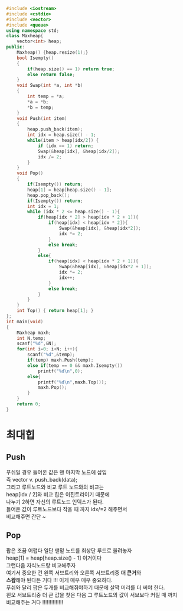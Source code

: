 ```c++
#include <iostream>
#include <cstdio>
#include <vector>
#include <queue>
using namespace std;
class Maxheap{
    vector<int> heap;
public:
    Maxheap() {heap.resize(1);}
    bool Isempty()
    {
        if(heap.size() == 1) return true;
        else return false;
    }
    void Swap(int *a, int *b)
    {
        int temp = *a;
        *a = *b;
        *b = temp;
    }
    void Push(int item)
    {
        heap.push_back(item);
        int idx = heap.size() - 1;
        while(item > heap[idx/2]) {
            if (idx == 1) return;
            Swap(&heap[idx], &heap[idx/2]);
            idx /= 2;
        }
    }
    void Pop()
    {
        if(Isempty()) return;
        heap[1] = heap[heap.size() - 1];
        heap.pop_back();
        if(Isempty()) return;
        int idx = 1;
        while (idx * 2 <= heap.size() - 1){
            if(heap[idx * 2] > heap[idx * 2 + 1]){
                if(heap[idx] < heap[idx * 2]){
                    Swap(&heap[idx], &heap[idx*2]);
                    idx *= 2;
                }
                else break;
            }
            else{
                if(heap[idx] < heap[idx * 2 + 1]){
                    Swap(&heap[idx], &heap[idx*2 + 1]);
                    idx *= 2;
                    idx++;
                }
                else break;
            }
        }
    }
    int Top() { return heap[1]; }
};
int main(void)
{
    Maxheap maxh;
    int N,temp;
    scanf("%d",&N);
    for(int i=0; i<N; i++){
        scanf("%d",&temp);
        if(temp) maxh.Push(temp);
        else if(temp == 0 && maxh.Isempty())
            printf("%d\n",0);
        else{
            printf("%d\n",maxh.Top());
            maxh.Pop();
        }
    }
    return 0;
}
```

# 최대힙

## Push

푸쉬일 경우 들어온 값은 맨 마지막 노드에 삽입 </br>
즉 vector<int> v. push_back(data); </br>
그리고 루트노드와 비교 루트 노드와의 비교는 </br>
heap[idx / 2]와 비교 힙은 이진트리이기 때문에 </br>
나누기 2하면 자신의 루트노드 인덱스가 된다. </br>
들어온 값이 루트노드보다 작을 때 까지 idx/=2 해주면서 </br>
비교해주면 간단 ~ 

## Pop

팝은 조끔 어렵다 일단 맨밑 노드를 최상단 루드로 올려놓자 </br>
heap[1] = heap[heap.size() - 1] 이거이다 </br>
그런다음 자식노드랑 비교해주자 </br>
여기서 중요한 건 왼쪽 서브트리와 오른쪽 서브트리중 **더 큰거**와 </br>
**스왑**해야 된다든 거다 !!! 이게 매우 매우 중요하다.</br>
푸쉬와 달리 팝은 두개를 비교해줘야하기 때문에 살짝 머리를 더 써야 한다. </br>
왼오 서브트리중 더 큰 값을 찾은 다음 그 루트노드의 값이 서브보다 커질 때 까지 </br>
비교해주는 거다 !!!!!!!!!!!!!!
